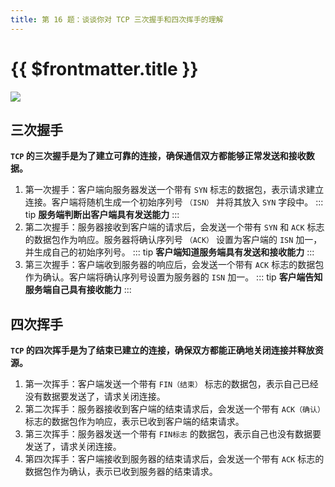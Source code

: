 ```yaml
---
title: 第 16 题：谈谈你对 TCP 三次握手和四次挥手的理解
---
```


# {{ $frontmatter.title }}

![](https://cdn.baiwumm.com/images/202402/7vxgm40695etoz62q0heevrz5me48lxz.png)

## 三次握手

**`TCP` 的三次握手是为了建立可靠的连接，确保通信双方都能够正常发送和接收数据。**

1. 第一次握手：客户端向服务器发送一个带有 `SYN` 标志的数据包，表示请求建立连接。客户端将随机生成一个初始序列号 `（ISN）` 并将其放入 `SYN` 字段中。
   ::: tip
   **服务端判断出客户端具有发送能力**
   :::
2. 第二次握手：服务器接收到客户端的请求后，会发送一个带有 `SYN` 和 `ACK` 标志的数据包作为响应。服务器将确认序列号 `（ACK）` 设置为客户端的 `ISN` 加一，并生成自己的初始序列号。
   ::: tip
   **客户端知道服务端具有发送和接收能力**
   :::
3. 第三次握手：客户端收到服务器的响应后，会发送一个带有 `ACK` 标志的数据包作为确认。客户端将确认序列号设置为服务器的 `ISN` 加一。
   ::: tip
   **客户端告知服务端自己具有接收能力**
   :::

## 四次挥手

**`TCP` 的四次挥手是为了结束已建立的连接，确保双方都能正确地关闭连接并释放资源。**

1. 第一次挥手：客户端发送一个带有 `FIN（结束）` 标志的数据包，表示自己已经没有数据要发送了，请求关闭连接。
2. 第二次挥手：服务器接收到客户端的结束请求后，会发送一个带有 `ACK（确认）` 标志的数据包作为响应，表示已收到客户端的结束请求。
3. 第三次挥手：服务器发送一个带有 `FIN标志` 的数据包，表示自己也没有数据要发送了，请求关闭连接。
4. 第四次挥手：客户端接收到服务器的结束请求后，会发送一个带有 `ACK` 标志的数据包作为确认，表示已收到服务器的结束请求。
